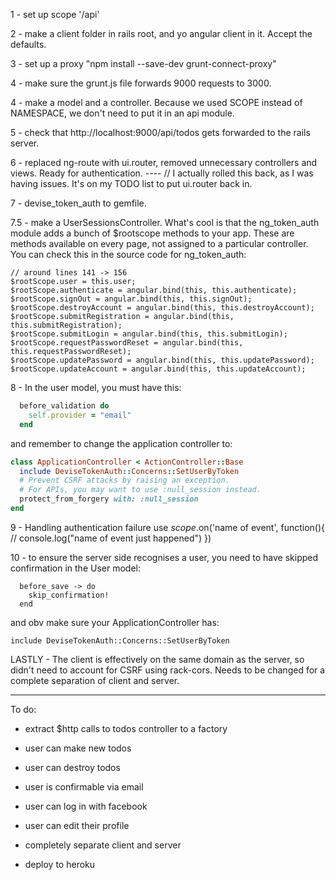 1 - set up scope '/api'

2 - make a client folder in rails root, and yo angular client in it. Accept the defaults.

3 - set up a proxy "npm install --save-dev grunt-connect-proxy"

4 - make sure the grunt.js file forwards 9000 requests to 3000.

4 - make a model and a controller. Because we used SCOPE instead of NAMESPACE, we don't need to put it in an api module. 

5 - check that http://localhost:9000/api/todos gets forwarded to the rails server.

6 - replaced ng-route with ui.router, removed unnecessary controllers and views. Ready for authentication.
---- // I actually rolled this back, as I was having issues. It's on my TODO list to put ui.router back in.

7 - devise_token_auth to gemfile.

7.5 - make a UserSessionsController. What's cool is that the ng_token_auth module adds a bunch of $rootscope methods to your app. These are methods available on every page, not assigned to a particular controller. You can check this in the source code for ng_token_auth:

```
// around lines 141 -> 156
$rootScope.user = this.user;
$rootScope.authenticate = angular.bind(this, this.authenticate);
$rootScope.signOut = angular.bind(this, this.signOut);
$rootScope.destroyAccount = angular.bind(this, this.destroyAccount);
$rootScope.submitRegistration = angular.bind(this, this.submitRegistration);
$rootScope.submitLogin = angular.bind(this, this.submitLogin);
$rootScope.requestPasswordReset = angular.bind(this, this.requestPasswordReset);
$rootScope.updatePassword = angular.bind(this, this.updatePassword);
$rootScope.updateAccount = angular.bind(this, this.updateAccount);
```  

8 - In the user model, you must have this:

```ruby 
  before_validation do
    self.provider = "email"
  end
```

and remember to change the application controller to:

```ruby
class ApplicationController < ActionController::Base
  include DeviseTokenAuth::Concerns::SetUserByToken
  # Prevent CSRF attacks by raising an exception.
  # For APIs, you may want to use :null_session instead.
  protect_from_forgery with: :null_session
end
```

9 - Handling authentication failure
	use $scope.$on('name of event', function(){
		// console.log("name of event just happened")
	})

10 - to ensure the server side recognises a user, you need to have skipped confirmation in the User model:

```
  before_save -> do
    skip_confirmation!
  end
```

and obv make sure your ApplicationController has:

```
include DeviseTokenAuth::Concerns::SetUserByToken
```

LASTLY - The client is effectively on the same domain as the server, so didn't need to account for CSRF using rack-cors. Needs to be changed for a complete separation of client and server.

------

To do:

- extract $http calls to todos controller to a factory
- user can make new todos
- user can destroy todos
- user is confirmable via email
- user can log in with facebook
- user can edit their profile
- completely separate client and server

- deploy to heroku


